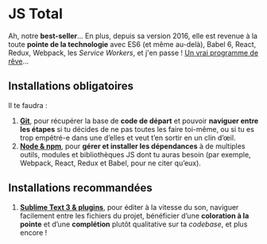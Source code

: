 # JS Total

Ah, notre **best-seller**…  En plus, depuis sa version 2016, elle est revenue à la toute **pointe de la technologie** avec ES6 (et même au-delà), Babel 6, React, Redux, Webpack, les *Service Workers*, et j'en passe !  [Un vrai programme de rêve](http://www.js-attitude.fr/js-total/#programme)…

## Installations obligatoires

Il te faudra :

1. **[Git](../software/git.md)**, pour récupérer la base de **code de départ** et pouvoir **naviguer entre les étapes** si tu décides de ne pas toutes les faire toi-même, ou si tu es trop empêtré-e dans une d’elles et veut t’en sortir en un clin d’œil.
2. **[Node & npm](../software/node.md)**, pour **gérer et installer les dépendances** à de multiples outils, modules et bibliothèques JS dont tu auras besoin (par exemple, Webpack, React, Redux et Babel, pour ne citer qu’eux).

## Installations recommandées

1. **[Sublime Text 3 & plugins](../software/st3.md)**, pour éditer à la vitesse du son, naviguer facilement entre les fichiers du projet, bénéficier d’une **coloration à la pointe** et d’une **complétion** plutôt qualitative sur ta *codebase*, et plus encore !
